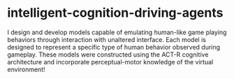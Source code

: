 # intelligent-cognition-driving-agents
I design and develop models capable of emulating human-like game playing behaviors through interaction with unaltered interface. Each model is designed to represent a specific type of human behavior observed during gameplay. These models were constructed using the ACT-R cognitive architecture and incorporate perceptual-motor knowledge of the virtual environment!
 
